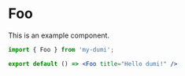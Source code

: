 # Foo

This is an example component.

```jsx
import { Foo } from 'my-dumi';

export default () => <Foo title="Hello dumi!" />
```
